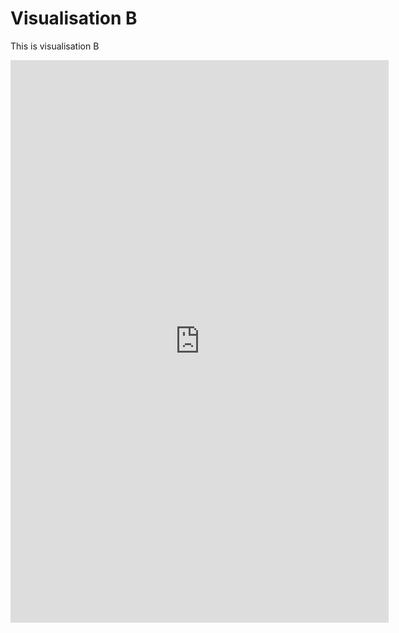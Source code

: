 # Visualisation B

This is visualisation B

<iframe width="120%" height="900" frameborder="0"
  src="https://observablehq.com/embed/3f2f38bba9c8e553@385?cells=viewof+selected_types3%2CvizB"></iframe>